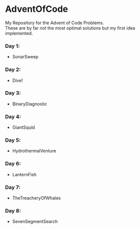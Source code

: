 # AdventOfCode
My Repository for the Advent of Code Problems. <br>
These are by far not the most optimal solutions but my first idea implemented.

### Day 1:
- SonarSweep
### Day 2:
- Dive!
### Day 3:
- BinaryDiagnostic
### Day 4:
- GiantSquid
### Day 5:
- HydrothermalVenture
### Day 6:
- LanternFish
### Day 7:
- TheTreacheryOfWhales
### Day 8:
- SevenSegmentSearch